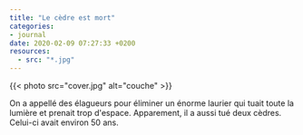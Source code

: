 ```yaml
---
title: "Le cèdre est mort"
categories:
- journal
date: 2020-02-09 07:27:33 +0200
resources:
  - src: "*.jpg"
---
```

{{< photo src="cover.jpg" alt="couche" >}}

On a appellé des élagueurs pour éliminer un énorme laurier qui tuait toute la lumière et prenait trop d'espace. Apparement, il a aussi tué deux cèdres. Celui-ci avait environ 50 ans.
